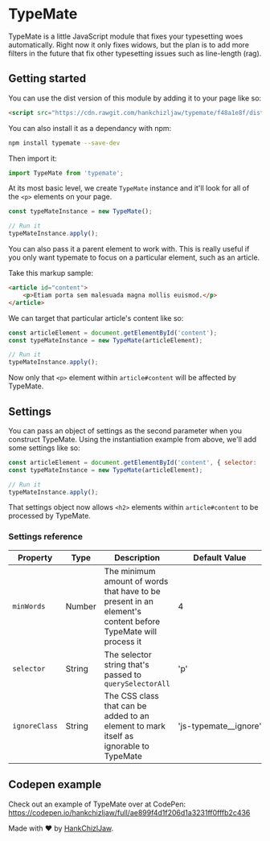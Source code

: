 # TypeMate
TypeMate is a little JavaScript module that fixes your typesetting woes automatically. Right now it only fixes widows, but the plan is to add more filters in the future that fix other typesetting issues such as line-length (rag).

## Getting started

You can use the dist version of this module by adding it to your page like so: 
```html
<script src="https://cdn.rawgit.com/hankchizljaw/typemate/f48a1e8f/dist/typemate.min.js" async defer></script>
```

You can also install it as a dependancy with npm:

```bash
npm install typemate --save-dev
```

Then import it:

```javascript
import TypeMate from 'typemate';
```

At its most basic level, we create `TypeMate` instance and it'll look for all of the `<p>` elements on your page.

```javascript
const typeMateInstance = new TypeMate();

// Run it
typeMateInstance.apply();
```

You can also pass it a parent element to work with. This is really useful if you only want typemate to focus on a particular element, such as an article. 

Take this markup sample: 

```html
<article id="content">
    <p>Etiam porta sem malesuada magna mollis euismod.</p>
</article>
```

We can target that particular article's content like so: 

```javascript
const articleElement = document.getElementById('content');
const typeMateInstance = new TypeMate(articleElement);

// Run it
typeMateInstance.apply();
```

Now only that `<p>` element within `article#content` will be affected by TypeMate.

## Settings
You can pass an object of settings as the second parameter when you construct TypeMate. Using the instantiation example from above, we'll add some settings like so:

```javascript
const articleElement = document.getElementById('content', { selector: 'h2, p' });
const typeMateInstance = new TypeMate(articleElement);

// Run it
typeMateInstance.apply();
```

That settings object now allows `<h2>` elements within `article#content` to be processed by TypeMate.

### Settings reference

| Property      | Type   | Description                              | Default Value         |
| ------------- | ------ | ---------------------------------------- | --------------------- |
| `minWords`    | Number | The minimum amount of words that have to be present in an element's content before TypeMate will process it | 4                     |
| `selector`    | String | The selector string that's passed to `querySelectorAll` | 'p'                   |
| `ignoreClass` | String | The CSS class that can be added to an element to mark itself as ignorable to TypeMate | 'js&#8288;-&#8288;typemate__ignore' |

## Codepen example

Check out an example of TypeMate over at CodePen: https://codepen.io/hankchizljaw/full/ae899f4d1f206d1a3231ff0fffb2c436

Made with ❤️ by [HankChizlJaw](https://twitter.com/hankchizljaw).